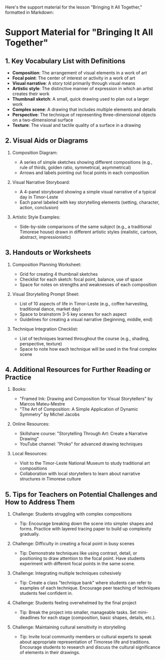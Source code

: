 Here's the support material for the lesson "Bringing It All Together," formatted in Markdown:

# Support Material for "Bringing It All Together"

## 1. Key Vocabulary List with Definitions

- **Composition**: The arrangement of visual elements in a work of art
- **Focal point**: The center of interest or activity in a work of art
- **Visual narrative**: A story told primarily through visual means
- **Artistic style**: The distinctive manner of expression in which an artist creates their work
- **Thumbnail sketch**: A small, quick drawing used to plan out a larger work
- **Complex scene**: A drawing that includes multiple elements and details
- **Perspective**: The technique of representing three-dimensional objects on a two-dimensional surface
- **Texture**: The visual and tactile quality of a surface in a drawing

## 2. Visual Aids or Diagrams

1. Composition Diagram:
   - A series of simple sketches showing different compositions (e.g., rule of thirds, golden ratio, symmetrical, asymmetrical)
   - Arrows and labels pointing out focal points in each composition

2. Visual Narrative Storyboard:
   - A 4-panel storyboard showing a simple visual narrative of a typical day in Timor-Leste
   - Each panel labeled with key storytelling elements (setting, character, action, conclusion)

3. Artistic Style Examples:
   - Side-by-side comparisons of the same subject (e.g., a traditional Timorese house) drawn in different artistic styles (realistic, cartoon, abstract, impressionistic)

## 3. Handouts or Worksheets

1. Composition Planning Worksheet:
   - Grid for creating 4 thumbnail sketches
   - Checklist for each sketch: focal point, balance, use of space
   - Space for notes on strengths and weaknesses of each composition

2. Visual Storytelling Prompt Sheet:
   - List of 10 aspects of life in Timor-Leste (e.g., coffee harvesting, traditional dance, market day)
   - Space to brainstorm 3-5 key scenes for each aspect
   - Guidelines for creating a visual narrative (beginning, middle, end)

3. Technique Integration Checklist:
   - List of techniques learned throughout the course (e.g., shading, perspective, texture)
   - Space to note how each technique will be used in the final complex scene

## 4. Additional Resources for Further Reading or Practice

1. Books:
   - "Framed Ink: Drawing and Composition for Visual Storytellers" by Marcos Mateu-Mestre
   - "The Art of Composition: A Simple Application of Dynamic Symmetry" by Michel Jacobs

2. Online Resources:
   - Skillshare course: "Storytelling Through Art: Create a Narrative Drawing"
   - YouTube channel: "Proko" for advanced drawing techniques

3. Local Resources:
   - Visit to the Timor-Leste National Museum to study traditional art compositions
   - Collaboration with local storytellers to learn about narrative structures in Timorese culture

## 5. Tips for Teachers on Potential Challenges and How to Address Them

1. Challenge: Students struggling with complex compositions
   - Tip: Encourage breaking down the scene into simpler shapes and forms. Practice with layered tracing paper to build up complexity gradually.

2. Challenge: Difficulty in creating a focal point in busy scenes
   - Tip: Demonstrate techniques like using contrast, detail, or positioning to draw attention to the focal point. Have students experiment with different focal points in the same scene.

3. Challenge: Integrating multiple techniques cohesively
   - Tip: Create a class "technique bank" where students can refer to examples of each technique. Encourage peer teaching of techniques students feel confident in.

4. Challenge: Students feeling overwhelmed by the final project
   - Tip: Break the project into smaller, manageable tasks. Set mini-deadlines for each stage (composition, basic shapes, details, etc.).

5. Challenge: Maintaining cultural sensitivity in storytelling
   - Tip: Invite local community members or cultural experts to speak about appropriate representation of Timorese life and traditions. Encourage students to research and discuss the cultural significance of elements in their drawings.